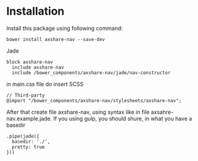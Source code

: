 # Installation
Install this package using following command:
```
bower install axshare-nav --save-dev
```
Jade
```
block axshare-nav
  include axshare-nav
  include /bower_components/axshare-nav/jade/nav-constructor
```
in main.css file do insert
SCSS
```
// Third-party
@import "/bower_components/axshare-nav/stylesheets/axshare-nav";
```
After that create file axshare-nav, using syntax like in file axsahre-nav.example.jade.
If you using gulp, you should shure, in what you have a basedir
```
.pipe(jade({
  basedir: './',
  pretty: true
}))
```
